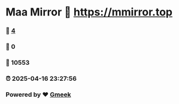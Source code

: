 # Maa Mirror :link: https://mmirror.top 
### :page_facing_up: [4](https://mmirror.top/tag.html) 
### :speech_balloon: 0 
### :hibiscus: 10553 
### :alarm_clock: 2025-04-16 23:27:56 
### Powered by :heart: [Gmeek](https://github.com/Meekdai/Gmeek)
